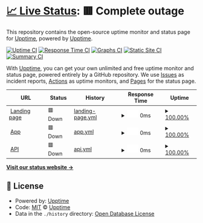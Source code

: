 # [📈 Live Status](https://upptime.github.io/upptime): <!--live status--> **🟥 Complete outage**

This repository contains the open-source uptime monitor and status page for [Upptime](https://upptime.js.org), powered by [Upptime](https://github.com/upptime/upptime).

[![Uptime CI](https://github.com/bartosz-maciaszek/veloop-upptime/workflows/Uptime%20CI/badge.svg)](https://github.com/bartosz-maciaszek/veloop-upptime/actions?query=workflow%3A%22Uptime+CI%22)
[![Response Time CI](https://github.com/bartosz-maciaszek/veloop-upptime/workflows/Response%20Time%20CI/badge.svg)](https://github.com/bartosz-maciaszek/veloop-upptime/actions?query=workflow%3A%22Response+Time+CI%22)
[![Graphs CI](https://github.com/bartosz-maciaszek/veloop-upptime/workflows/Graphs%20CI/badge.svg)](https://github.com/bartosz-maciaszek/veloop-upptime/actions?query=workflow%3A%22Graphs+CI%22)
[![Static Site CI](https://github.com/bartosz-maciaszek/veloop-upptime/workflows/Static%20Site%20CI/badge.svg)](https://github.com/bartosz-maciaszek/veloop-upptime/actions?query=workflow%3A%22Static+Site+CI%22)
[![Summary CI](https://github.com/bartosz-maciaszek/veloop-upptime/workflows/Summary%20CI/badge.svg)](https://github.com/bartosz-maciaszek/veloop-upptime/actions?query=workflow%3A%22Summary+CI%22)

With [Upptime](https://upptime.js.org), you can get your own unlimited and free uptime monitor and status page, powered entirely by a GitHub repository. We use [Issues](https://github.com/upptime/upptime/issues) as incident reports, [Actions](https://github.com/bartosz-maciaszek/veloop-upptime/actions) as uptime monitors, and [Pages](https://upptime.github.io/upptime) for the status page.

<!--start: status pages-->
<!-- This summary is generated by Upptime (https://github.com/upptime/upptime) -->
<!-- Do not edit this manually, your changes will be overwritten -->
<!-- prettier-ignore -->
| URL | Status | History | Response Time | Uptime |
| --- | ------ | ------- | ------------- | ------ |
| <img alt="" src="https://icons.duckduckgo.com/ip3/veloop.pl.ico" height="13"> [Landing page](https://veloop.pl) | 🟥 Down | [landing-page.yml](https://github.com/jolly-good/veloop-upptime/commits/HEAD/history/landing-page.yml) | <details><summary><img alt="Response time graph" src="./graphs/landing-page/response-time-week.png" height="20"> 0ms</summary><br><a href="https://bartosz-maciaszek.github.io/veloop-upptime/history/landing-page"><img alt="Response time 320" src="https://img.shields.io/endpoint?url=https%3A%2F%2Fraw.githubusercontent.com%2Fjolly-good%2Fveloop-upptime%2FHEAD%2Fapi%2Flanding-page%2Fresponse-time.json"></a><br><a href="https://bartosz-maciaszek.github.io/veloop-upptime/history/landing-page"><img alt="24-hour response time 0" src="https://img.shields.io/endpoint?url=https%3A%2F%2Fraw.githubusercontent.com%2Fjolly-good%2Fveloop-upptime%2FHEAD%2Fapi%2Flanding-page%2Fresponse-time-day.json"></a><br><a href="https://bartosz-maciaszek.github.io/veloop-upptime/history/landing-page"><img alt="7-day response time 0" src="https://img.shields.io/endpoint?url=https%3A%2F%2Fraw.githubusercontent.com%2Fjolly-good%2Fveloop-upptime%2FHEAD%2Fapi%2Flanding-page%2Fresponse-time-week.json"></a><br><a href="https://bartosz-maciaszek.github.io/veloop-upptime/history/landing-page"><img alt="30-day response time 0" src="https://img.shields.io/endpoint?url=https%3A%2F%2Fraw.githubusercontent.com%2Fjolly-good%2Fveloop-upptime%2FHEAD%2Fapi%2Flanding-page%2Fresponse-time-month.json"></a><br><a href="https://bartosz-maciaszek.github.io/veloop-upptime/history/landing-page"><img alt="1-year response time 0" src="https://img.shields.io/endpoint?url=https%3A%2F%2Fraw.githubusercontent.com%2Fjolly-good%2Fveloop-upptime%2FHEAD%2Fapi%2Flanding-page%2Fresponse-time-year.json"></a></details> | <details><summary><a href="https://bartosz-maciaszek.github.io/veloop-upptime/history/landing-page">100.00%</a></summary><a href="https://bartosz-maciaszek.github.io/veloop-upptime/history/landing-page"><img alt="All-time uptime 95.39%" src="https://img.shields.io/endpoint?url=https%3A%2F%2Fraw.githubusercontent.com%2Fjolly-good%2Fveloop-upptime%2FHEAD%2Fapi%2Flanding-page%2Fuptime.json"></a><br><a href="https://bartosz-maciaszek.github.io/veloop-upptime/history/landing-page"><img alt="24-hour uptime 100.00%" src="https://img.shields.io/endpoint?url=https%3A%2F%2Fraw.githubusercontent.com%2Fjolly-good%2Fveloop-upptime%2FHEAD%2Fapi%2Flanding-page%2Fuptime-day.json"></a><br><a href="https://bartosz-maciaszek.github.io/veloop-upptime/history/landing-page"><img alt="7-day uptime 100.00%" src="https://img.shields.io/endpoint?url=https%3A%2F%2Fraw.githubusercontent.com%2Fjolly-good%2Fveloop-upptime%2FHEAD%2Fapi%2Flanding-page%2Fuptime-week.json"></a><br><a href="https://bartosz-maciaszek.github.io/veloop-upptime/history/landing-page"><img alt="30-day uptime 100.00%" src="https://img.shields.io/endpoint?url=https%3A%2F%2Fraw.githubusercontent.com%2Fjolly-good%2Fveloop-upptime%2FHEAD%2Fapi%2Flanding-page%2Fuptime-month.json"></a><br><a href="https://bartosz-maciaszek.github.io/veloop-upptime/history/landing-page"><img alt="1-year uptime 100.00%" src="https://img.shields.io/endpoint?url=https%3A%2F%2Fraw.githubusercontent.com%2Fjolly-good%2Fveloop-upptime%2FHEAD%2Fapi%2Flanding-page%2Fuptime-year.json"></a></details>
| <img alt="" src="https://icons.duckduckgo.com/ip3/app.veloop.pl.ico" height="13"> [App](https://app.veloop.pl) | 🟥 Down | [app.yml](https://github.com/jolly-good/veloop-upptime/commits/HEAD/history/app.yml) | <details><summary><img alt="Response time graph" src="./graphs/app/response-time-week.png" height="20"> 0ms</summary><br><a href="https://bartosz-maciaszek.github.io/veloop-upptime/history/app"><img alt="Response time 352" src="https://img.shields.io/endpoint?url=https%3A%2F%2Fraw.githubusercontent.com%2Fjolly-good%2Fveloop-upptime%2FHEAD%2Fapi%2Fapp%2Fresponse-time.json"></a><br><a href="https://bartosz-maciaszek.github.io/veloop-upptime/history/app"><img alt="24-hour response time 0" src="https://img.shields.io/endpoint?url=https%3A%2F%2Fraw.githubusercontent.com%2Fjolly-good%2Fveloop-upptime%2FHEAD%2Fapi%2Fapp%2Fresponse-time-day.json"></a><br><a href="https://bartosz-maciaszek.github.io/veloop-upptime/history/app"><img alt="7-day response time 0" src="https://img.shields.io/endpoint?url=https%3A%2F%2Fraw.githubusercontent.com%2Fjolly-good%2Fveloop-upptime%2FHEAD%2Fapi%2Fapp%2Fresponse-time-week.json"></a><br><a href="https://bartosz-maciaszek.github.io/veloop-upptime/history/app"><img alt="30-day response time 0" src="https://img.shields.io/endpoint?url=https%3A%2F%2Fraw.githubusercontent.com%2Fjolly-good%2Fveloop-upptime%2FHEAD%2Fapi%2Fapp%2Fresponse-time-month.json"></a><br><a href="https://bartosz-maciaszek.github.io/veloop-upptime/history/app"><img alt="1-year response time 0" src="https://img.shields.io/endpoint?url=https%3A%2F%2Fraw.githubusercontent.com%2Fjolly-good%2Fveloop-upptime%2FHEAD%2Fapi%2Fapp%2Fresponse-time-year.json"></a></details> | <details><summary><a href="https://bartosz-maciaszek.github.io/veloop-upptime/history/app">100.00%</a></summary><a href="https://bartosz-maciaszek.github.io/veloop-upptime/history/app"><img alt="All-time uptime 95.51%" src="https://img.shields.io/endpoint?url=https%3A%2F%2Fraw.githubusercontent.com%2Fjolly-good%2Fveloop-upptime%2FHEAD%2Fapi%2Fapp%2Fuptime.json"></a><br><a href="https://bartosz-maciaszek.github.io/veloop-upptime/history/app"><img alt="24-hour uptime 100.00%" src="https://img.shields.io/endpoint?url=https%3A%2F%2Fraw.githubusercontent.com%2Fjolly-good%2Fveloop-upptime%2FHEAD%2Fapi%2Fapp%2Fuptime-day.json"></a><br><a href="https://bartosz-maciaszek.github.io/veloop-upptime/history/app"><img alt="7-day uptime 100.00%" src="https://img.shields.io/endpoint?url=https%3A%2F%2Fraw.githubusercontent.com%2Fjolly-good%2Fveloop-upptime%2FHEAD%2Fapi%2Fapp%2Fuptime-week.json"></a><br><a href="https://bartosz-maciaszek.github.io/veloop-upptime/history/app"><img alt="30-day uptime 100.00%" src="https://img.shields.io/endpoint?url=https%3A%2F%2Fraw.githubusercontent.com%2Fjolly-good%2Fveloop-upptime%2FHEAD%2Fapi%2Fapp%2Fuptime-month.json"></a><br><a href="https://bartosz-maciaszek.github.io/veloop-upptime/history/app"><img alt="1-year uptime 100.00%" src="https://img.shields.io/endpoint?url=https%3A%2F%2Fraw.githubusercontent.com%2Fjolly-good%2Fveloop-upptime%2FHEAD%2Fapi%2Fapp%2Fuptime-year.json"></a></details>
| <img alt="" src="https://icons.duckduckgo.com/ip3/api.veloop.pl.ico" height="13"> [API](https://api.veloop.pl) | 🟥 Down | [api.yml](https://github.com/jolly-good/veloop-upptime/commits/HEAD/history/api.yml) | <details><summary><img alt="Response time graph" src="./graphs/api/response-time-week.png" height="20"> 0ms</summary><br><a href="https://bartosz-maciaszek.github.io/veloop-upptime/history/api"><img alt="Response time 461" src="https://img.shields.io/endpoint?url=https%3A%2F%2Fraw.githubusercontent.com%2Fjolly-good%2Fveloop-upptime%2FHEAD%2Fapi%2Fapi%2Fresponse-time.json"></a><br><a href="https://bartosz-maciaszek.github.io/veloop-upptime/history/api"><img alt="24-hour response time 0" src="https://img.shields.io/endpoint?url=https%3A%2F%2Fraw.githubusercontent.com%2Fjolly-good%2Fveloop-upptime%2FHEAD%2Fapi%2Fapi%2Fresponse-time-day.json"></a><br><a href="https://bartosz-maciaszek.github.io/veloop-upptime/history/api"><img alt="7-day response time 0" src="https://img.shields.io/endpoint?url=https%3A%2F%2Fraw.githubusercontent.com%2Fjolly-good%2Fveloop-upptime%2FHEAD%2Fapi%2Fapi%2Fresponse-time-week.json"></a><br><a href="https://bartosz-maciaszek.github.io/veloop-upptime/history/api"><img alt="30-day response time 0" src="https://img.shields.io/endpoint?url=https%3A%2F%2Fraw.githubusercontent.com%2Fjolly-good%2Fveloop-upptime%2FHEAD%2Fapi%2Fapi%2Fresponse-time-month.json"></a><br><a href="https://bartosz-maciaszek.github.io/veloop-upptime/history/api"><img alt="1-year response time 0" src="https://img.shields.io/endpoint?url=https%3A%2F%2Fraw.githubusercontent.com%2Fjolly-good%2Fveloop-upptime%2FHEAD%2Fapi%2Fapi%2Fresponse-time-year.json"></a></details> | <details><summary><a href="https://bartosz-maciaszek.github.io/veloop-upptime/history/api">100.00%</a></summary><a href="https://bartosz-maciaszek.github.io/veloop-upptime/history/api"><img alt="All-time uptime 78.65%" src="https://img.shields.io/endpoint?url=https%3A%2F%2Fraw.githubusercontent.com%2Fjolly-good%2Fveloop-upptime%2FHEAD%2Fapi%2Fapi%2Fuptime.json"></a><br><a href="https://bartosz-maciaszek.github.io/veloop-upptime/history/api"><img alt="24-hour uptime 100.00%" src="https://img.shields.io/endpoint?url=https%3A%2F%2Fraw.githubusercontent.com%2Fjolly-good%2Fveloop-upptime%2FHEAD%2Fapi%2Fapi%2Fuptime-day.json"></a><br><a href="https://bartosz-maciaszek.github.io/veloop-upptime/history/api"><img alt="7-day uptime 100.00%" src="https://img.shields.io/endpoint?url=https%3A%2F%2Fraw.githubusercontent.com%2Fjolly-good%2Fveloop-upptime%2FHEAD%2Fapi%2Fapi%2Fuptime-week.json"></a><br><a href="https://bartosz-maciaszek.github.io/veloop-upptime/history/api"><img alt="30-day uptime 100.00%" src="https://img.shields.io/endpoint?url=https%3A%2F%2Fraw.githubusercontent.com%2Fjolly-good%2Fveloop-upptime%2FHEAD%2Fapi%2Fapi%2Fuptime-month.json"></a><br><a href="https://bartosz-maciaszek.github.io/veloop-upptime/history/api"><img alt="1-year uptime 100.00%" src="https://img.shields.io/endpoint?url=https%3A%2F%2Fraw.githubusercontent.com%2Fjolly-good%2Fveloop-upptime%2FHEAD%2Fapi%2Fapi%2Fuptime-year.json"></a></details>

<!--end: status pages-->

[**Visit our status website →**](https://upptime.github.io/upptime)

## 📄 License

- Powered by: [Upptime](https://github.com/upptime/upptime)
- Code: [MIT](./LICENSE) © [Upptime](https://upptime.js.org)
- Data in the `./history` directory: [Open Database License](https://opendatacommons.org/licenses/odbl/1-0/)
